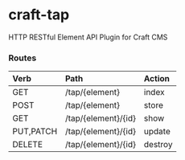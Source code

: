 # craft-tap

HTTP RESTful Element API Plugin for Craft CMS

### Routes

Verb      | Path                | Action
:-------- | :------------------ | :------
GET       | /tap/{element}      | index
POST      | /tap/{element}      | store
GET       | /tap/{element}/{id} | show
PUT,PATCH | /tap/{element}/{id} | update
DELETE    | /tap/{element}/{id} | destroy
